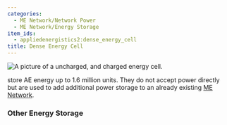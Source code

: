 ```yaml
---
categories:
  - ME Network/Network Power
  - ME Network/Energy Storage
item_ids:
  - appliedenergistics2:dense_energy_cell
title: Dense Energy Cell
---
```


![A picture of a uncharged, and charged energy
cell.](../../../../public/assets/large/dense_energy_cell.png)

<ItemLink id="appliedenergistics2:dense_energy_cell"/>

store AE energy up to 1.6 million units. They do not accept power directly but
are used to add additional power storage to an already existing [ME
Network](../../me-network.md).

<RecipeFor id="appliedenergistics2:dense_energy_cell"/>

### Other Energy Storage

<CategoryIndex category="ME Network/Energy Storage" />
